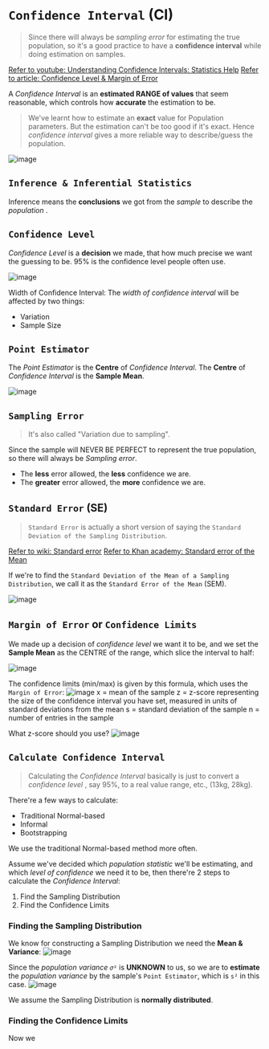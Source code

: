 # `Confidence Interval` (CI)
> Since there will always be _sampling error_ for estimating the true population, 
so it's a good practice to have a **confidence interval** while doing estimation on samples.

[Refer to youtube: Understanding Confidence Intervals: Statistics Help](https://www.youtube.com/watch?v=tFWsuO9f74o)
[Refer to article: Confidence Level & Margin of Error](http://www.geoib.com/confidence-level--margin-of-error.html)

A _Confidence Interval_ is an **estimated RANGE of values** that seem reasonable, which controls how **accurate** the estimation to be.

> We've learnt how to estimate an **exact** value for Population parameters. But the estimation can't be too good if it's exact. Hence _confidence interval_ gives a more reliable way to describe/guess the population.

![image](https://user-images.githubusercontent.com/14041622/45030531-bb53cf80-b07e-11e8-8b3f-d86f18d3d35c.png)


## `Inference & Inferential Statistics`
Inference means the **conclusions** we got from the _sample_ to describe the _population_ .


## `Confidence Level`
_Confidence Level_ is a **decision** we made, that how much precise we want the guessing to be.
95% is the confidence level people often use.

![image](https://user-images.githubusercontent.com/14041622/45021509-58553f00-b064-11e8-828e-6d97cf9fe5d1.png)


Width of Confidence Interval:
The _width of confidence interval_ will be affected by two things:
- Variation
- Sample Size

## `Point Estimator`
The _Point Estimator_ is the **Centre** of _Confidence Interval_. 
The **Centre** of _Confidence Interval_ is the **Sample Mean**.

![image](https://user-images.githubusercontent.com/14041622/45036093-21941e80-b08e-11e8-8c5d-3eaa031f2f8c.png)


## `Sampling Error`
> It's also called "Variation due to sampling". 

Since the sample will NEVER BE PERFECT to represent the true population, so there will always be _Sampling error_.

- The **less** error allowed, the **less** confidence we are.
- The **greater** error allowed, the **more** confidence we are.

## `Standard Error` (SE)
> `Standard Error` is actually a short version of saying the `Standard Deviation of the Sampling Distribution`.

[Refer to wiki: Standard error](https://www.wikiwand.com/en/Standard_error)
[Refer to Khan academy: Standard error of the Mean](https://www.khanacademy.org/math/statistics-probability/sampling-distributions-library/modal/v/standard-error-of-the-mean)


If we're to find the `Standard Deviation of the Mean of a Sampling Distribution`, we call it as the `Standard Error of the Mean` (SEM).

![image](https://user-images.githubusercontent.com/14041622/44970485-83686180-af84-11e8-80c0-c75d9a2a4f81.png)


## `Margin of Error` or `Confidence Limits`

We made up a decision of _confidence level_ we want it to be, 
and we set the **Sample Mean** as the CENTRE of the range, which slice the interval to half:

![image](https://user-images.githubusercontent.com/14041622/45020964-e92b1b00-b062-11e8-9944-46acafe93048.png)

The confidence limits (min/max) is given by this formula, 
which uses the `Margin of Error`:
![image](https://user-images.githubusercontent.com/14041622/45021005-09f37080-b063-11e8-90f9-58285697520d.png)
x = mean of the sample
z = z-score representing the size of the confidence interval you have set, measured in units of standard deviations from the mean
s = standard deviation of the sample
n = number of entries in the sample

What z-score should you use?
![image](https://user-images.githubusercontent.com/14041622/45075820-ef7cce00-b11a-11e8-82ac-9fd60a35bdd3.png)


## `Calculate Confidence Interval`

> Calculating the _Confidence Interval_ basically is just to convert a _confidence level_ , say 95%,  to a real value range, etc., (13kg, 28kg).

There're a few ways to calculate:
- Traditional Normal-based
- Informal
- Bootstrapping

We use the traditional Normal-based method more often.

Assume we've decided which _population statistic_ we'll be estimating, 
and which _level of confidence_ we need it to be,
then there're 2 steps to calculate the _Confidence Interval_:
1. Find the Sampling Distribution
2. Find the Confidence Limits



### Finding the Sampling Distribution
We know for constructing a Sampling Distribution we need the **Mean & Variance**:
![image](https://user-images.githubusercontent.com/14041622/45032478-80ed3100-b084-11e8-89b4-1bcfaeafd732.png)

Since the _population variance_ `𝜎²` is **UNKNOWN** to us,
so we are to **estimate** the _population variance_ by the sample's `Point Estimator`, which is `s²` in this case.
![image](https://user-images.githubusercontent.com/14041622/45032715-138dd000-b085-11e8-9b1a-4f6bfbc4c9b4.png)

We assume the Sampling Distribution is **normally distributed**.

### Finding the Confidence Limits

Now we 